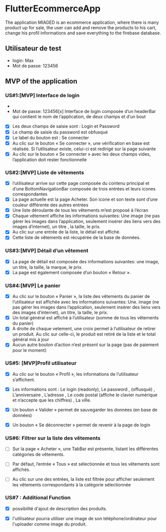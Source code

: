 # FlutterEcommerceApp

The application MIAGED is an ecommerce application, where there is many product up for sale, the user can add and remove the products to his cart, change his profil informations and save everything to the firebase database.

## Utilisateur de test
- login: Max
- Mot de passe: 123456



## MVP of the application

### US#1:[MVP] Interface de login
- 
- Mot de passe: 123456[x] Interface de login composée d’un headerBar qui contient le nom de l’application, de deux champs et d’un bout
- [x] Les deux champs de saisie sont : Login et Password
- [x] Le champ de saisie du password est obfusqué
- [x] Le label du bouton est : Se connecter
- [x] Au clic sur le bouton « Se connecter », une vérification en base est réalisée. Si l’utilisateur existe, celui-ci est redirigé sur la page suivante
- [x] Au clic sur le bouton « Se connecter » avec les deux champs vides, l’application doit rester fonctionnelle

### US#2:[MVP] Liste de vêtements
- [x] l’utilisateur arrive sur cette page composée du contenu principal et d’une BottomNavigationBar composée de trois entrées et leurs icones correspondantes
- [x] La page actuelle est la page Acheter. Son icone et son texte sont d’une couleur différente des autres entrées
- [x] Une liste déroulante de tous les vêtements m’est proposé à l’écran
- [x] Chaque vêtement affiche les informations suivantes: Une image (ne pas gérer les images dans l’application, seulement insérer des liens vers des images d’internet), un titre , la taille, le prix.
- [x] Au clic sur une entrée de la liste, le détail est affiché.
- [x] Cette liste de vêtements est récupérée de la base de données.

### US#3:[MVP] Détail d’un vêtement 
- [x] La page de détail est composée des informations suivantes: une image, un titre, la taille, la marque, le prix.
- [x] La page est également composée d’un bouton « Retour ».

### US#4:[MVP] Le panier
- [x] Au clic sur le bouton « Panier », la liste des vêtements du panier de l’utilisateur est affichée avec les informations suivantes: Une. image (ne pas gérer les images dans l’application, seulement insérer des liens vers des images d’internet), un titre, la taille, le prix.
- [x]  Un total général est affiché à l’utilisateur (somme de tous les vêtements du panier)
- [x]  A droite de chaque vetement, une croix permet à l’utilisateur de retirer un produit. Au clic sur celle-ci, le produit est retiré de la liste et le total général mis à jour
- [x]  Aucun autre bouton d’action n’est présent sur la page (pas de paiement pour le moment)

### US#5: [MVP]Profil utilisateur
- [x] Au clic sur le bouton « Profil », les informations de l’utilisateur s’affichent.
- [x] Les informations sont : Le login (readonly), Le password , (offusqué) , L’anniversaire , L’adresse , Le code postal (affiche le clavier numérique et n’accepte que les chiffres) , La ville.
- [x] Un bouton « Valider » permet de sauvegarder les données (en base de données)
- [x] Un bouton « Se déconnecter » permet de revenir à la page de login


### US#6: Filtrer sur la liste des vêtements

- [ ] Sur la page « Acheter », une TabBar est présente, listant les différentes catégories de vêtements. 
- [ ] Par défaut, l’entrée « Tous » est sélectionnée et tous les vêtements sont affichés.
- [ ] Au clic sur une des entrées, la liste est filtrée pour afficher seulement les vêtements correspondants à la catégorie sélectionnée


### US#7 : Additional Function

- [x] possibilité d'ajout de description des produits.
- [x] l'utilisateur pourra utiliser une image de son téléphone/ordinateur pour l'uploader comme image du produit.

